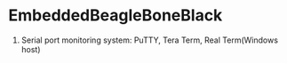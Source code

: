 # EmbeddedBeagleBoneBlack
1. Serial port monitoring system: PuTTY, Tera Term, Real Term(Windows host)
